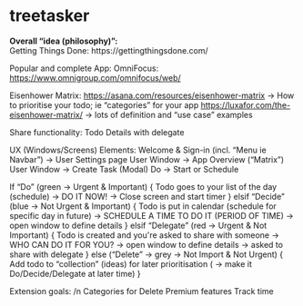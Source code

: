 # treetasker
<p><strong>Overall “idea (philosophy)”:</strong><br/>
Getting Things Done: https://gettingthingsdone.com/</p>

Popular and complete App:
OmniFocus: https://www.omnigroup.com/omnifocus/web/

Eisenhower Matrix:
https://asana.com/resources/eisenhower-matrix
→ How to prioritise your todo; ie “categories” for your app
https://luxafor.com/the-eisenhower-matrix/
→ lots of definition and “use case” examples

Share functionality:
Todo Details with delegate

UX (Windows/Screens) Elements:
Welcome & Sign-in (incl. “Menu ie Navbar”) → User Settings page
User Window → App Overview (“Matrix”)
User Window → Create Task (Modal)
Do → Start or Schedule

If “Do” (green → Urgent & Important) {
	Todo goes to your list of the day (schedule) → DO IT NOW! → Close screen and start timer
} 
elsif “Decide” (blue → Not Urgent & Important) {
	Todo is put in calendar (schedule for specific day in future) → SCHEDULE A TIME TO DO IT (PERIOD OF TIME) → open window to define details
} 
elsif “Delegate” (red → Urgent & Not Important) {
	Todo is created and you're asked to share with someone → WHO CAN DO IT FOR YOU? → open window to define details → asked to share with delegate
} 
else (“Delete” → grey → Not Import & Not Urgent) {
	Add todo to “collection” (ideas) for later prioritisation ( → make it Do/Decide/Delegate at later time)
}


Extension goals:
/n Categories for Delete
Premium features
Track time
